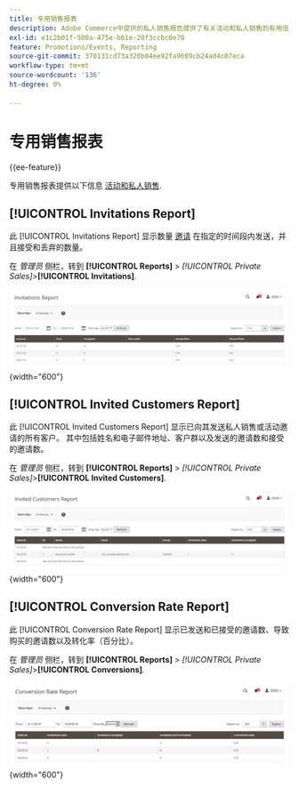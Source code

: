 ```yaml
---
title: 专用销售报表
description: Adobe Commerce中提供的私人销售报告提供了有关活动和私人销售的有用信息。
exl-id: e1c2b01f-500a-475e-b61e-20f3ccbc0e70
feature: Promotions/Events, Reporting
source-git-commit: 370131cd73a320b04ee92fa9609cb24ad4c07eca
workflow-type: tm+mt
source-wordcount: '136'
ht-degree: 0%

---
```


# 专用销售报表

{{ee-feature}}

专用销售报表提供以下信息 [活动和私人销售](../merchandising-promotions/events-private-sales.md).

## [!UICONTROL Invitations Report]

此 [!UICONTROL Invitations Report] 显示数量 [邀请](../merchandising-promotions/invitations.md) 在指定的时间段内发送，并且接受和丢弃的数量。

在 _管理员_ 侧栏，转到 **[!UICONTROL Reports]** > _[!UICONTROL Private Sales]_>**[!UICONTROL Invitations]**.

![邀请报告](./assets/private-sales-invitations.png){width="600"}

## [!UICONTROL Invited Customers Report]

此 [!UICONTROL Invited Customers Report] 显示已向其发送私人销售或活动邀请的所有客户。 其中包括姓名和电子邮件地址、客户群以及发送的邀请数和接受的邀请数。

在 _管理员_ 侧栏，转到 **[!UICONTROL Reports]** > _[!UICONTROL Private Sales]_>**[!UICONTROL Invited Customers]**.

![受邀客户报表](./assets/private-sales-invited-customers.png){width="600"}

## [!UICONTROL Conversion Rate Report]

此 [!UICONTROL Conversion Rate Report] 显示已发送和已接受的邀请数、导致购买的邀请数以及转化率（百分比）。

在 _管理员_ 侧栏，转到 **[!UICONTROL Reports]** > _[!UICONTROL Private Sales]_>**[!UICONTROL Conversions]**.

![转化率报表](./assets/private-sales-conversions.png){width="600"}
